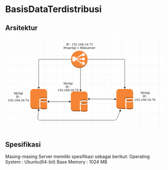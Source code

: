 # BasisDataTerdistribusi

## Arsitektur
![alt text](https://github.com/alfian853/BasisDataTerdistribusi/blob/master/arsitektur.png)

## Spesifikasi
Masing-masing Server memiliki spesifikasi sebagai berikut:
Operating System : Ubuntu(64-bit)
Base Memory : 1024 MB

